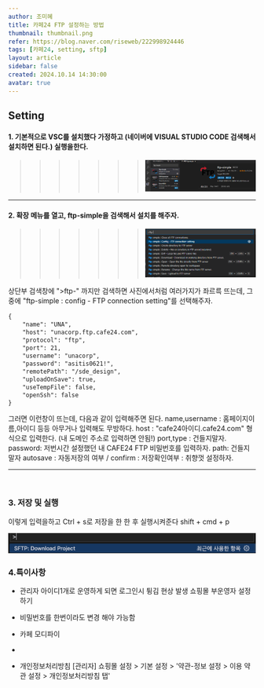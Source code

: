 ```yaml
---
author: 조미혜
title: 카페24 FTP 설정하는 방법
thumbnail: thumbnail.png
refer: https://blog.naver.com/riseweb/222998924446
tags: [카페24, setting, sftp]
layout: article
sidebar: false
created: 2024.10.14 14:30:00
avatar: true
---
```


## Setting

#### 1. 기본적으로 VSC를 설치했다 가정하고 (네이버에 VISUAL STUDIO CODE 검색해서 설치하면 된다.) 실행을한다.

> > > > > > > ![](01.png)

---

#### 2. 확장 메뉴를 열고, ftp-simple을 검색해서 설치를 해주자.

> > > > > > > ![](02.png)

상단부 검색창에 ">ftp-" 까지만 검색하면 사진에서처럼 여러가지가 좌르륵 뜨는데, 그중에 "ftp-simple : config - FTP connection setting"를 선택해주자.

```
{
    "name": "UNA",
    "host": "unacorp.ftp.cafe24.com",
    "protocol": "ftp",
    "port": 21,
    "username": "unacorp",
    "password": "asitis0621!",
    "remotePath": "/sde_design",
    "uploadOnSave": true,
    "useTempFile": false,
    "openSsh": false
}
```

그러면 이런창이 뜨는데, 다음과 같이 입력해주면 된다.
name,username : 홈페이지이름,아이디 등등 아무거나 입력해도 무방하다.
host : "cafe24아이디.cafe24.com" 형식으로 입력한다. (내 도메인 주소로 입력하면 안됨!)
port,type : 건들지말자.
password: 저번시간 설정했던 내 CAFE24 FTP 비밀번호를 입력하자.
path: 건들지말자
autosave : 자동저장의 여부 / confirm : 저장확인여부 : 취향껏 설정하자.

---

​

### 3. 저장 및 실행

이렇게 입력을하고 Ctrl + s로 저장을 한 한 후 실행시켜준다
shift + cmd + p

![](03.png)

### 4.특이사항

- 관리자 아이디1개로 운영하게 되면 로그인시 튕김 현상 발생
  쇼핑몰 부운영자 설정하기
- 비밀번호를 한번이라도 변경 해야 가능함
- 카페 모디파이
-

- 개인정보처리방침
  [관리자] 쇼핑몰 설정 > 기본 설정 > '약관-정보 설정 > 이용 약관 설정 > 개인정보처리방침 탭'
